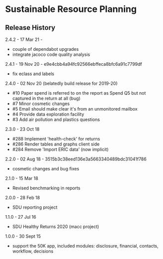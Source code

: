 Sustainable Resource Planning
=============================

Release History
---------------

2.4.2 - 17 Mar 21 - 

  - couple of dependabot upgrades
  - integrate jacoco code quality analysis

2.4.1 - 19 Nov 20 - e9e4cbb4a94fc92566ebffeca8bfc6a91c7799df

  - fix eclass and labels

2.4.0 - 02 Nov 20 (belatedly build release for 2019-20)

  - #10 Paper spend is referred to on the report as Spend Q5 but not captured
      in the return at all (bug)
  - #7  Minor cosmetic changes
  - #5 Email should make clear it's from an unmonitored mailbox
  - #4 Provide data exploration facility
  - #3 Add air pollution and plastics questions

2.3.0 - 23 Oct 18

  - #288 Implement 'health-check' for returns
  - #286 Render tables and graphs client side 
  - #284 Remove 'Import ERIC data' (now implicit)

2.2.0 - 02 Aug 18 - 3515b3c38eed136e3a5663340489bdc31041f786

  - cosmetic changes and bug fixes

2.1.0 - 15 Mar 18

  - Revised benchmarking in reports

2.0.0 - 28 Feb 18 

  - SDU reporting project

1.1.0 - 27 Jul 16

  - SDU Healthy Returns 2020 (macc project)

1.0.0 - 30 Sept 15 
  
  - support the 50K app, included modules: disclosure, financial, contacts, workflow, decisions
